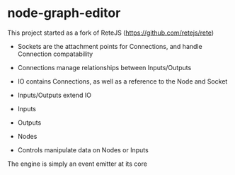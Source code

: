 # node-graph-editor

This project started as a fork of ReteJS (https://github.com/retejs/rete)

* Sockets are the attachment points for Connections, and handle Connection compatability

* Connections manage relationships between Inputs/Outputs

* IO contains Connections, as well as a reference to the Node and Socket

* Inputs/Outputs extend IO

* Inputs

* Outputs

* Nodes

* Controls manipulate data on Nodes or Inputs


The engine is simply an event emitter at its core
